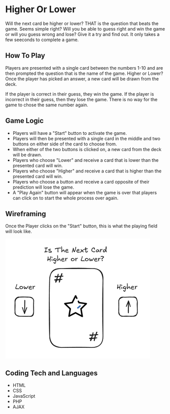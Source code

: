 # Higher Or Lower

Will the next card be higher or lower? THAT is the question that beats the game. Seems simple right? Will you be able to guess right and win the game or will you guess wrong and lose? Give it a try and find out. It only takes a few seeconds to complete a game.

## How To Play
Players are presented with a single card between the numbers 1-10 and are then prompted the question that is the name of the game. Higher or Lower? Once the player has picked an answer, a new card will be drawn from the deck.

If the player is correct in their guess, they win the game. If the player is incorrect in their guess, then they lose the game. There is no way for the game to chose the same number again.

## Game Logic
- Players will have a "Start" button to activate the game.
- Players will then be presented with a single card in the middle and two buttons on either side of the card to choose from.
- When either of the two buttons is clicked on, a new card from the deck will be drawn.
- Players who choose "Lower" and receive a card that is lower than the presented card will win.
- Players who choose "Higher" and receive a card that is higher than the presented card will win.
- Players who choose a button and receive a card opposite of their prediction will lose the game.
- A "Play Again" button will appear when the game is over that players can click on to start the whole process over again.

## Wireframing
Once the Player clicks on the "Start" button, this is what the playing field will look like.

![Wireframe](assets/images/higher_lower_wireframe.png)

## Coding Tech and Languages
- HTML
- CSS
- JavaScript
- PHP
- AJAX

